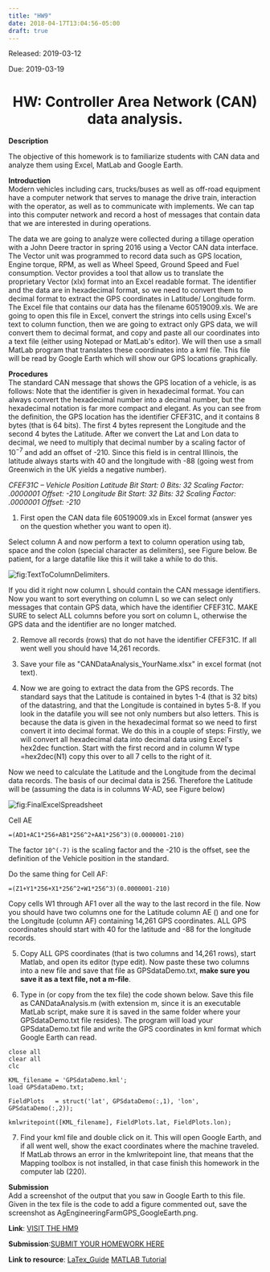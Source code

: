 ```yaml
---
title: "HW9"
date: 2018-04-17T13:04:56-05:00
draft: true
---
```


Released: 2019-03-12

Due: 2019-03-19

<center><h1> HW: Controller Area Network (CAN) data analysis. </h1></center>

**Description**  

The objective of this homework is to familiarize students with CAN data and analyze them using Excel, MatLab and Google Earth.

**Introduction**  
Modern vehicles including cars, trucks/buses as well as off-road equipment have a computer network that serves to manage the drive train, interaction with the operator, as well as to communicate with implements. We can tap into this computer network and record a host of messages that contain data that we are interested in during operations.

The data we are going to analyze were collected during a tillage operation with a John Deere tractor in spring 2016 using a Vector CAN data interface. The Vector unit was programmed to record data such as GPS location, Engine torque, RPM, as well as Wheel Speed, Ground Speed and Fuel consumption. Vector provides a tool that allow us to translate the proprietary Vector (xlx) format into an Excel readable format. The identifier and the data are in hexadecimal format, so we need to convert them to decimal format to extract the GPS coordinates in Latitude/ Longitude form. The Excel file that contains our data has the filename 60519009.xls. We are going to open this file in Excel, convert the strings into cells using Excel's text to column function, then we are going to extract only GPS data, we will convert them to decimal format, and copy and paste all our coordinates into a text file (either using Notepad or MatLab's editor). We will then use a small MatLab program that translates these coordinates into a kml file. This file will be read by Google Earth which will show our GPS locations graphically.

**Procedures**  
The standard CAN message that shows the GPS location of a vehicle, is as follows: Note that the identifier is given in hexadecimal format. You can always convert the hexadecimal number into a decimal number, but the hexadecimal notation is far more compact and elegant. As you can see from the definition, the GPS location has the identifier CFEF31C, and it contains 8 bytes (that is 64 bits). The first 4 bytes represent the Longitude and the second 4 bytes the Latitude. After we convert the Lat and Lon data to decimal, we need to multiply that decimal number by a scaling factor of $10^{-7}$ and add an offset of -210. Since this field is in central Illinois, the latitude always starts with 40 and the longitude with -88 (going west from Greenwich in the UK yields a negative number).

*CFEF31C – Vehicle Position*
*Latitude*
 *Bit Start: 0*
 *Bits: 32*
 *Scaling Factor: .0000001*
 *Offset: -210*
*Longitude*
 *Bit Start: 32*
 *Bits: 32*
 *Scaling Factor: .0000001*
 *Offset: -210*

1. First open the CAN data file 60519009.xls in Excel format (answer yes on the question whether you want to open it).

Select column A and now perform a text to column operation using tab, space and the colon (special character as delimiters), see Figure below. Be patient, for a large datafile like this it will take a while to do this.

![fig:TextToColumnDelimiters](https://localhost:1313/hw/hw_can/TextToColumnDelimiters.PNG).

If you did it right now column L should contain the CAN message identifiers. Now you want to sort everything on column L so we can select only messages that contain GPS data, which have the identifier CFEF31C. MAKE SURE to select ALL columns before you sort on column L, otherwise the GPS data and the identifier are no longer matched.

2. Remove all records (rows) that do not have the identifier CFEF31C. If all went well you should have 14,261 records.

3. Save your file as "CANDataAnalysis_YourName.xlsx" in excel format (not text).

4. Now we are going to extract the data from the GPS records. The standard says that the Latitude is contained in bytes 1-4 (that is 32 bits) of the datastring, and that the Longitude is contained in bytes 5-8. If you look in the datafile you will see not only numbers but also letters. This is because the data is given in the hexadecimal format so we need to first convert it into decimal format. We do this in a couple of steps: Firstly, we will convert all hexadecimal data into decimal data using Excel's hex2dec function. Start with the first record and in column W type =hex2dec(N1) copy this over to all 7 cells to the right of it.

Now we need to calculate the Latitude and the Longitude from the decimal data records. The basis of our decimal data is 256. Therefore the Latitude will be (assuming the data is in columns W-AD, see Figure below)

![fig:FinalExcelSpreadsheet](https://localhost:1313/hw/hw_can/FinalExcelSpreadsheet.PNG)

Cell AE
```
=(AD1+AC1*256+AB1*256^2+AA1*256^3)(0.0000001-210)
```
The factor ```10^(-7)``` is the scaling factor and the -210 is the offset, see the definition of the Vehicle position in the standard.

Do the same thing for Cell AF:
```
=(Z1+Y1*256+X1*256^2+W1*256^3)(0.0000001-210)
```
Copy cells W1 through AF1 over all the way to the last record in the file. Now you should have two columns one for the Latitude column AE () and one for the Longitude (column AF) containing 14,261 GPS coordinates. ALL GPS coordinates should start with 40 for the latitude and -88 for the longitude records.

5. Copy ALL GPS coordinates (that is two columns and 14,261 rows), start Matlab, and open its editor (type edit). Now paste these two columns into a new file and save that file as GPSdataDemo.txt, **make sure you save it as a text file, not a m-file**.

6. Type in (or copy from the tex file) the code shown below. Save this file as CANDataAnalysis.m (with extension m, since it is an executable MatLab script, make sure it is saved in the same folder where your GPSdataDemo.txt file resides). The program will load your GPSdataDemo.txt file and write the GPS coordinates in kml format which Google Earth can read.

```
close all
clear all
clc

KML_filename = 'GPSdataDemo.kml';
load GPSdataDemo.txt;

FieldPlots   = struct('lat', GPSdataDemo(:,1), 'lon', GPSdataDemo(:,2));

kmlwritepoint([KML_filename], FieldPlots.lat, FieldPlots.lon);
```
7. Find your kml file and double click on it. This will open Google Earth, and if all went well, show the exact coordinates where the machine traveled. If MatLab throws an error in the kmlwritepoint line, that means that the Mapping toolbox is not installed, in that case finish this homework in the computer lab (220).

**Submission**  
Add a screenshot of the output that you saw in Google Earth to this file. Given in the tex file is the code to add a figure commented out, save the screenshot as AgEngineeringFarmGPS_GoogleEarth.png.

**Link**: [VISIT THE HM9](https://localhost:1313/hw/HW_TheveninEquivalents )

**Submission**:[SUBMIT YOUR HOMEWORK HERE]()

**Link to resource**: [LaTex_Guide](https://localhost:1313/resources/LaTex_Guide.md)  [MATLAB Tutorial](https://localhost:1313/resources/MATLAB_Guide.mds)  
